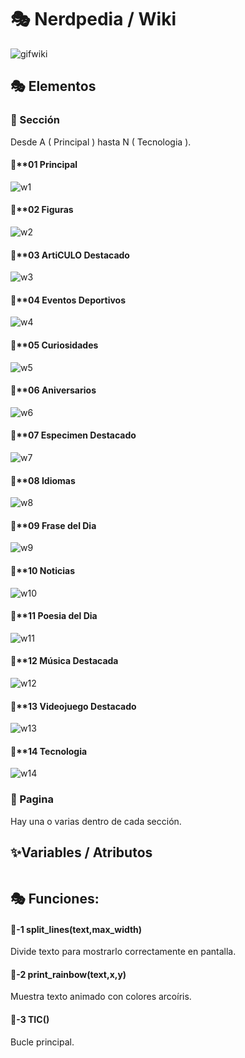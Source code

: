 # 🎭 Nerdpedia / Wiki

![gifwiki](./Imagenes/gifwiki.gif)

## 🎭 Elementos

### 🎃 Sección

Desde A ( Principal ) hasta N ( Tecnologia ).

#### 📀**01 Principal
![w1](./Imagenes/w1.gif)

#### 📀**02 Figuras

![w2](./Imagenes/w2.gif)

#### 📀**03 ArtiCULO Destacado

![w3](./Imagenes/w3.gif)

#### 📀**04 Eventos Deportivos

![w4](./Imagenes/w4.gif)

#### 📀**05 Curiosidades

![w5](./Imagenes/w5.gif)

#### 📀**06 Aniversarios

![w6](./Imagenes/w6.gif)

#### 📀**07 Especimen Destacado

![w7](./Imagenes/w7.gif)

#### 📀**08 Idiomas

![w8](./Imagenes/w8.gif)

#### 📀**09 Frase del Dia

![w9](./Imagenes/w9.gif)

#### 📀**10 Noticias

![w10](./Imagenes/w10.gif)

#### 📀**11 Poesia del Dia

![w11](./Imagenes/w11.gif)

#### 📀**12 Música Destacada

![w12](./Imagenes/w12.gif)

#### 📀**13 Videojuego Destacado

![w13](./Imagenes/w13.gif)

#### 📀**14 Tecnologia

![w14](./Imagenes/w14.gif)

### 🎃 Pagina

Hay una o varias dentro de cada sección.

## ✨️Variables / Atributos

```

```

## 🎭 Funciones:

#### 🔑-1  split_lines(text,max_width)

Divide texto para mostrarlo correctamente en pantalla.

#### 🔑-2  print_rainbow(text,x,y)

Muestra texto animado con colores arcoíris.

#### 🔑-3  TIC()


Bucle principal.
